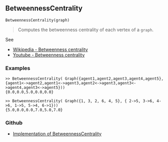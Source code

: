## BetweennessCentrality

```
BetweennessCentrality(graph)
```

> Computes the betweenness centrality of each vertex of a `graph`.

See
* [Wikipedia - Betweenness centrality](https://en.wikipedia.org/wiki/Betweenness_centrality)
* [Youtube - Betweenness centrality](https://youtu.be/0CCrq62TF7U)

### Examples

```
>> BetweennessCentrality( Graph({agent1,agent2,agent3,agent4,agent5}, {agent1<->agent2,agent1<->agent3,agent2<->agent3,agent3<->agent4,agent3<->agent5})) 
{0.0,0.0,5.0,0.0,0.0}
        
>> BetweennessCentrality( Graph({1, 3, 2, 6, 4, 5}, { 2->5, 3->6, 4->6, 1->5, 5->4, 6->1})) 
{5.0,0.0,0.0,7.0,5.0,7.0}
```
    

### Github

* [Implementation of BetweennessCentrality](https://github.com/axkr/symja_android_library/blob/master/symja_android_library/matheclipse-core/src/main/java/org/matheclipse/core/builtin/GraphFunctions.java#L980) 
